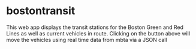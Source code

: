 # bostontransit
This web app displays the transit stations for the Boston Green and Red Lines as well as current vehicles in route.  Clicking on the button above will move the vehicles using real time data from mbta via a JSON call
